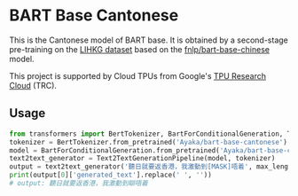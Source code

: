 # BART Base Cantonese

This is the Cantonese model of BART base. It is obtained by a second-stage pre-training on the [LIHKG dataset](https://github.com/ayaka14732/lihkg-scraper) based on the [fnlp/bart-base-chinese](https://huggingface.co/fnlp/bart-base-chinese) model.

This project is supported by Cloud TPUs from Google's [TPU Research Cloud](https://sites.research.google/trc/about/) (TRC).

## Usage

```python
from transformers import BertTokenizer, BartForConditionalGeneration, Text2TextGenerationPipeline
tokenizer = BertTokenizer.from_pretrained('Ayaka/bart-base-cantonese')
model = BartForConditionalGeneration.from_pretrained('Ayaka/bart-base-cantonese')
text2text_generator = Text2TextGenerationPipeline(model, tokenizer)  
output = text2text_generator('聽日就要返香港，我激動到[MASK]唔着', max_length=50, do_sample=False)
print(output[0]['generated_text'].replace(' ', ''))
# output: 聽日就要返香港，我激動到瞓唔着
```
